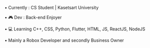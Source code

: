 • Currently : CS Student | Kasetsart University

• 🎮 Dev : Back-end Enjoyer 

• 💻 Learning C++, CSS, Python, Flutter, HTML, JS, ReactJS, NodeJS

• Mainly a Robox Developer and secondly Business Owner 
